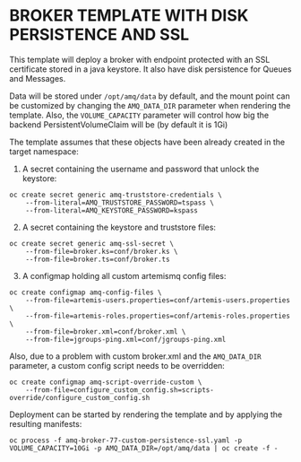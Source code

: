 # BROKER TEMPLATE WITH DISK PERSISTENCE AND SSL

This template will deploy a broker with endpoint protected with an SSL certificate stored in a java keystore. It also have disk persistence for Queues and Messages.

Data will be stored under `/opt/amq/data` by default, and the mount point can be customized by changing the `AMQ_DATA_DIR` parameter when rendering the template.
Also, the `VOLUME_CAPACITY` parameter will control how big the backend PersistentVolumeClaim will be (by default it is 1Gi)

The template assumes that these objects have been already created in the target namespace:

1. A secret containing the username and password that unlock the keystore:
```
oc create secret generic amq-truststore-credentials \
    --from-literal=AMQ_TRUSTSTORE_PASSWORD=tspass \
    --from-literal=AMQ_KEYSTORE_PASSWORD=kspass
```

2. A secret containing the keystore and truststore files:
```
oc create secret generic amq-ssl-secret \
    --from-file=broker.ks=conf/broker.ks \
    --from-file=broker.ts=conf/broker.ts
```

3. A configmap holding all custom artemismq config files:
```
oc create configmap amq-config-files \
    --from-file=artemis-users.properties=conf/artemis-users.properties \
    --from-file=artemis-roles.properties=conf/artemis-roles.properties \
    --from-file=broker.xml=conf/broker.xml \
    --from-file=jgroups-ping.xml=conf/jgroups-ping.xml
```

Also, due to a problem with custom broker.xml and the `AMQ_DATA_DIR` parameter, a custom config script needs to be overridden:

```
oc create configmap amq-script-override-custom \
    --from-file=configure_custom_config.sh=scripts-override/configure_custom_config.sh
```

Deployment can be started by rendering the template and by applying the resulting manifests:

```
oc process -f amq-broker-77-custom-persistence-ssl.yaml -p VOLUME_CAPACITY=10Gi -p AMQ_DATA_DIR=/opt/amq/data | oc create -f -
```
